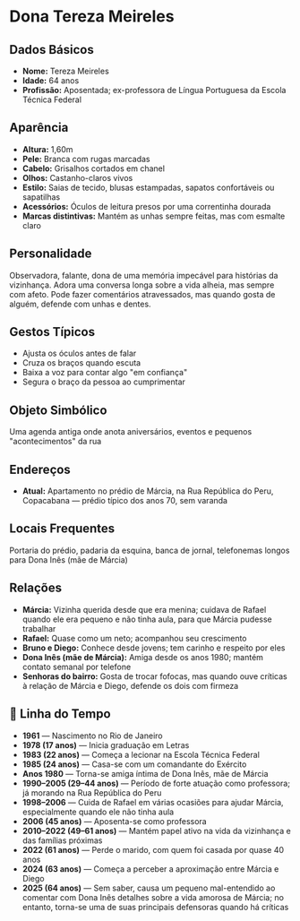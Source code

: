 # Dona Tereza Meireles

## Dados Básicos
- **Nome:** Tereza Meireles
- **Idade:** 64 anos
- **Profissão:** Aposentada; ex-professora de Língua Portuguesa da Escola Técnica Federal

## Aparência
- **Altura:** 1,60m
- **Pele:** Branca com rugas marcadas
- **Cabelo:** Grisalhos cortados em chanel
- **Olhos:** Castanho-claros vivos
- **Estilo:** Saias de tecido, blusas estampadas, sapatos confortáveis ou sapatilhas
- **Acessórios:** Óculos de leitura presos por uma correntinha dourada
- **Marcas distintivas:** Mantém as unhas sempre feitas, mas com esmalte claro

## Personalidade
Observadora, falante, dona de uma memória impecável para histórias da vizinhança. Adora uma conversa longa sobre a vida alheia, mas sempre com afeto. Pode fazer comentários atravessados, mas quando gosta de alguém, defende com unhas e dentes.

## Gestos Típicos
- Ajusta os óculos antes de falar
- Cruza os braços quando escuta
- Baixa a voz para contar algo "em confiança"
- Segura o braço da pessoa ao cumprimentar

## Objeto Simbólico
Uma agenda antiga onde anota aniversários, eventos e pequenos "acontecimentos" da rua

## Endereços
- **Atual:** Apartamento no prédio de Márcia, na Rua República do Peru, Copacabana — prédio típico dos anos 70, sem varanda

## Locais Frequentes
Portaria do prédio, padaria da esquina, banca de jornal, telefonemas longos para Dona Inês (mãe de Márcia)

## Relações
- **Márcia:** Vizinha querida desde que era menina; cuidava de Rafael quando ele era pequeno e não tinha aula, para que Márcia pudesse trabalhar
- **Rafael:** Quase como um neto; acompanhou seu crescimento
- **Bruno e Diego:** Conhece desde jovens; tem carinho e respeito por eles
- **Dona Inês (mãe de Márcia):** Amiga desde os anos 1980; mantém contato semanal por telefone
- **Senhoras do bairro:** Gosta de trocar fofocas, mas quando ouve críticas à relação de Márcia e Diego, defende os dois com firmeza

## 📅 Linha do Tempo
- **1961** — Nascimento no Rio de Janeiro
- **1978 (17 anos)** — Inicia graduação em Letras
- **1983 (22 anos)** — Começa a lecionar na Escola Técnica Federal
- **1985 (24 anos)** — Casa-se com um comandante do Exército
- **Anos 1980** — Torna-se amiga íntima de Dona Inês, mãe de Márcia
- **1990–2005 (29–44 anos)** — Período de forte atuação como professora; já morando na Rua República do Peru
- **1998–2006** — Cuida de Rafael em várias ocasiões para ajudar Márcia, especialmente quando ele não tinha aula
- **2006 (45 anos)** — Aposenta-se como professora
- **2010–2022 (49–61 anos)** — Mantém papel ativo na vida da vizinhança e das famílias próximas
- **2022 (61 anos)** — Perde o marido, com quem foi casada por quase 40 anos
- **2024 (63 anos)** — Começa a perceber a aproximação entre Márcia e Diego
- **2025 (64 anos)** — Sem saber, causa um pequeno mal-entendido ao comentar com Dona Inês detalhes sobre a vida amorosa de Márcia; no entanto, torna-se uma de suas principais defensoras quando há críticas
